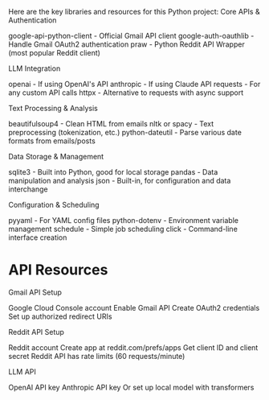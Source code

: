 Here are the key libraries and resources for this Python project:
Core APIs & Authentication

google-api-python-client - Official Gmail API client
google-auth-oauthlib - Handle Gmail OAuth2 authentication
praw - Python Reddit API Wrapper (most popular Reddit client)

LLM Integration

openai - If using OpenAI's API
anthropic - If using Claude API
requests - For any custom API calls
httpx - Alternative to requests with async support

Text Processing & Analysis

beautifulsoup4 - Clean HTML from emails
nltk or spacy - Text preprocessing (tokenization, etc.)
python-dateutil - Parse various date formats from emails/posts

Data Storage & Management

sqlite3 - Built into Python, good for local storage
pandas - Data manipulation and analysis
json - Built-in, for configuration and data interchange

Configuration & Scheduling

pyyaml - For YAML config files
python-dotenv - Environment variable management
schedule - Simple job scheduling
click - Command-line interface creation

# API Resources
Gmail API Setup

Google Cloud Console account
Enable Gmail API
Create OAuth2 credentials
Set up authorized redirect URIs

Reddit API Setup

Reddit account
Create app at reddit.com/prefs/apps
Get client ID and client secret
Reddit API has rate limits (60 requests/minute)

LLM API

OpenAI API key
Anthropic API key
Or set up local model with transformers
